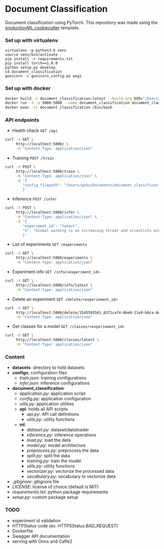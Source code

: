 # Document Classification

Document classification using PyTorch. This repository was made using the [productionML cookiecutter](https://github.com/practicalAI/productionML) template.

### Set up with virtualenv
```
virtualenv -p python3.6 venv
source venv/bin/activate
pip install -r requirements.txt
pip install torch==1.0.0
python setup.py develop
cd document_classification
gunicorn -c gunicorn_config.py wsgi
```

### Set up with docker
```bash
docker build -t document_classification:latest --build-arg DIR="/Users/goku/Documents/document_classification" -f Dockerfile .
docker run -d -p 5000:5000 --name document_classification document_classification:latest
docker exec -it document_classification /bin/bash
```

### API endpoints
- Health check `GET /api`
```bash
curl -X GET \
     http://localhost:5000/ \
     -H "Content-Type: application/json"
```

- Training `POST /train`
```bash
curl -X POST \
     http://localhost:5000/train \
     -H "Content-Type: application/json" \
     -d '{
        "config_filepath": "/Users/goku/Documents/document_classification/configs/train.json"
        }'
```

- Inference `POST /infer`
```bash
curl -X POST \
     http://localhost:5000/infer \
     -H "Content-Type: application/json" \
     -d '{
        "experiment_id": "latest",
        "X": "Global warming is an increasing threat and scientists are working to find a solution."
        }'
```

- List of experiments `GET /experiments`
```bash
curl -X GET \
     http://localhost:5000/experiments \
     -H "Content-Type: application/json"
```

- Experiment info `GET /info/<experiment_id>`
```bash
curl -X GET \
     http://localhost:5000/info/latest \
     -H "Content-Type: application/json"
```

- Delete an experiment `GET /delete/<experiement_id>`
```bash
curl -X GET \
     http://localhost:5000/delete/1545593561_8371ca74-06e9-11e9-b8ca-8e0065915101 \
     -H "Content-Type: application/json"
```

- Get classes for a model `GET /classes/<experiement_id>`
```bash
curl -X GET \
     http://localhost:5000/classes/latest \
     -H "Content-Type: application/json"
```

### Content
- **datasets**: directory to hold datasets
- **configs**: configuration files
    - *train.json*: training configurations
    - *infer.json*: inference configurations
- **document_classification**:
    - *application.py*: application script
    - *config.py*: application configuration
    - *utils.py*: application utilities
    - **api**: holds all API scripts
        - *api.py*: API call definitions
        - *utils.py*: utility functions
    - **ml**:
        - *dataset.py*: dataset/dataloader
        - *inference.py*: inference operations
        - *load.py*: load the data
        - *model.py*: model architecture
        - *preprocess.py*: preprocess the data
        - *split.py*: split the data
        - *training.py*: train the model
        - *utils.py*: utility functions
        - *vectorizer.py*: vectorize the processed data
        - *vocabulary.py*: vocabulary to vectorize data
- *.gitignore*: gitignore file
- *LICENSE*: license of choice (default is MIT)
- *requirements.txt*: python package requirements
- *setup.py*: custom package setup


### TODO
- experiment id validation
- HTTPStatus code (ex. HTTPSStatus.BAD_REQUEST)
- Dockerfile
- Swagger API documentation
- serving with Onnx and Caffe2
